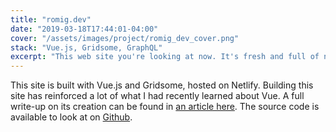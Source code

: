```yaml
---
title: "romig.dev"
date: "2019-03-18T17:44:01-04:00"
cover: "/assets/images/project/romig_dev_cover.png"
stack: "Vue.js, Gridsome, GraphQL"
excerpt: "This web site you're looking at now. It's fresh and full of new things I'm currently learning."
---
```


This site is built with Vue.js and Gridsome, hosted on Netlify. Building this site has reinforced a lot of what I had recently learned about Vue. A full write-up on its creation can be found in [an article here](/blog/new-site-with-vue-and-gridsome). The source code is available to look at on [Github](https://github.com/aromig/romigdotdev).
